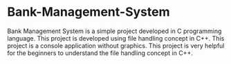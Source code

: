 # Bank-Management-System

Bank Management System is a simple project developed in C programming language. This project is developed using file handling concept in C++. This project is a console application without graphics. This project is very helpful for the beginners to understand the file handling concept in C++.
